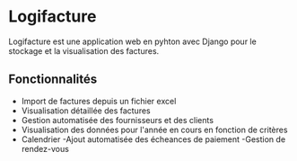 # Logifacture

Logifacture est une application web en pyhton avec Django pour le stockage et la visualisation des factures.

## Fonctionnalités

- Import de factures depuis un fichier excel
- Visualisation détaillée des factures
- Gestion automatisée des fournisseurs et des clients
- Visualisation des données pour l'année en cours en fonction de critères
- Calendrier
    -Ajout automatisée des écheances de paiement
    -Gestion de rendez-vous
